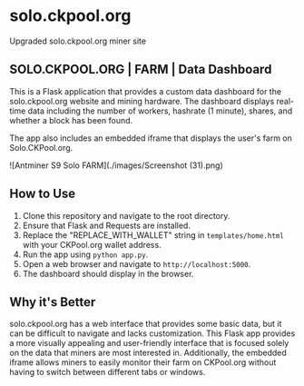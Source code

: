 # solo.ckpool.org
Upgraded solo.ckpool.org miner site

## SOLO.CKPOOL.ORG | FARM | Data Dashboard

This is a Flask application that provides a custom data dashboard for the solo.ckpool.org website and mining hardware. The dashboard displays real-time data including the number of workers, hashrate (1 minute), shares, and whether a block has been found. 

The app also includes an embedded iframe that displays the user's farm on Solo.CKPool.org. 

![Antminer S9  Solo FARM](./images/Screenshot (31).png)

## How to Use

1. Clone this repository and navigate to the root directory.
2. Ensure that Flask and Requests are installed.
3. Replace the "REPLACE_WITH_WALLET" string in `templates/home.html` with your CKPool.org wallet address.
4. Run the app using `python app.py`.
5. Open a web browser and navigate to `http://localhost:5000`.
6. The dashboard should display in the browser. 

## Why it's Better

solo.ckpool.org has a web interface that provides some basic data, but it can be difficult to navigate and lacks customization. This Flask app provides a more visually appealing and user-friendly interface that is focused solely on the data that miners are most interested in. Additionally, the embedded iframe allows miners to easily monitor their farm on CKPool.org without having to switch between different tabs or windows.
